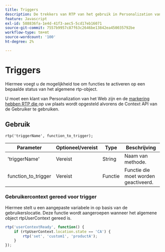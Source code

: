 ```yaml
---
title: Triggers
description: De trekkers van RTP van het gebruik in Personalization van het Web om functies op rtp staat, met inbegrip van userContextReady, met syntaxis, parameters, en een plaatsvoorbeeld in werking te stellen.
feature: Javascript
exl-id: 588836fa-1e4d-41f3-aec5-5cd17eb16071
source-git-commit: 7557b9957c87f63c2646be13842ea450035792be
workflow-type: tm+mt
source-wordcount: '100'
ht-degree: 2%

---
```


# Triggers

Hiermee voegt u de mogelijkheid toe om functies te activeren op een bepaalde status van het algemene rtp-object.

U moet een klant van Personalization van het Web zijn en de [ markering hebben RTP die ](https://experienceleague.adobe.com/en/docs/marketo/using/product-docs/web-personalization/rtp-tag-implementation/deploy-the-rtp-javascript) op uw plaats wordt opgesteld alvorens de Context API van de Gebruiker te gebruiken.

## Gebruik

`rtp('triggerName', function_to_trigger);`

| Parameter | Optioneel/vereist | Type | Beschrijving |
|---------------------|-------------------|----------|----------------------|
| &#39;triggerName&#39; | Vereist | String | Naam van methode. |
| function_to_trigger | Vereist | Functie | Functie die moet worden geactiveerd. |

### Gebruikercontext gereed voor trigger

Hiermee stelt u een aangepaste variabele in op basis van de gebruikerslocatie. Deze functie wordt aangeroepen wanneer het algemene object rtpUserContext gereed is.

```javascript
rtp('userContextReady', function() {
    if (rtpUserContext.location.state == 'CA') {
        rtp('set', 'custom1', 'productA');
    }
});
```
